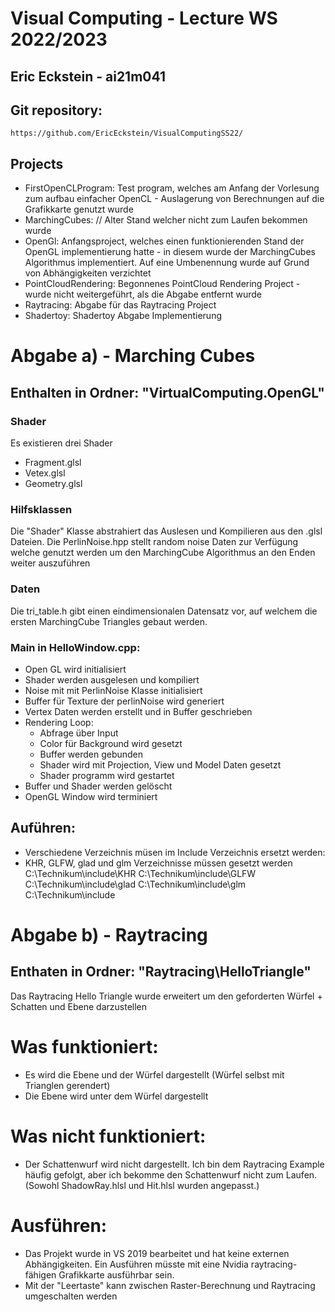 # Visual Computing - Lecture WS 2022/2023
## Eric Eckstein - ai21m041

## Git repository:
    https://github.com/EricEckstein/VisualComputingSS22/

## Projects
- FirstOpenCLProgram: Test program, welches am Anfang der Vorlesung zum aufbau einfacher OpenCL - Auslagerung von Berechnungen
auf die Grafikkarte genutzt wurde
- MarchingCubes: // Alter Stand welcher nicht zum Laufen bekommen wurde
- OpenGl: Anfangsproject, welches einen funktionierenden Stand der OpenGL implementierung hatte - in diesem wurde der MarchingCubes Algorithmus implementiert. Auf eine Umbenennung wurde auf Grund von Abhängigkeiten verzichtet
- PointCloudRendering: Begonnenes PointCloud Rendering Project - wurde nicht weitergeführt, als die Abgabe entfernt wurde
- Raytracing: Abgabe für das Raytracing Project
- Shadertoy: Shadertoy Abgabe Implementierung



# Abgabe a) - Marching Cubes
## Enthalten in Ordner: "VirtualComputing.OpenGL"

### Shader
Es existieren drei Shader
- Fragment.glsl
- Vetex.glsl
- Geometry.glsl

### Hilfsklassen
Die "Shader" Klasse abstrahiert das Auslesen und Kompilieren aus den .glsl Dateien. 
Die PerlinNoise.hpp stellt random noise Daten zur Verfügung welche genutzt werden um den MarchingCube Algorithmus an den Enden weiter auszuführen

### Daten
Die tri_table.h gibt einen eindimensionalen Datensatz vor, auf welchem die ersten MarchingCube Triangles gebaut werden.

### Main in HelloWindow.cpp:
- Open GL wird initialisiert
- Shader werden ausgelesen und kompiliert
- Noise mit mit PerlinNoise Klasse initialisiert
- Buffer für Texture der perlinNoise wird generiert
- Vertex Daten werden erstellt und in Buffer geschrieben
- Rendering Loop:
    - Abfrage über Input
    - Color für Background wird gesetzt
    - Buffer werden gebunden
    - Shader wird mit Projection, View und Model Daten gesetzt
    - Shader programm wird gestartet
- Buffer und Shader werden gelöscht
- OpenGL Window wird terminiert

## Auführen:
- Verschiedene Verzeichnis müsen im Include Verzeichnis ersetzt werden:
- KHR, GLFW, glad und glm Verzeichnisse müssen gesetzt werden
    C:\Technikum\include\KHR
    C:\Technikum\include\GLFW
    C:\Technikum\include\glad
    C:\Technikum\include\glm
    C:\Technikum\include


# Abgabe b) - Raytracing 
## Enthaten in Ordner: "Raytracing\HelloTriangle"

Das Raytracing Hello Triangle wurde erweitert um den geforderten Würfel + Schatten und Ebene darzustellen

# Was funktioniert:
- Es wird die Ebene und der Würfel dargestellt (Würfel selbst mit Trianglen gerendert)
- Die Ebene wird unter dem Würfel dargestellt

# Was nicht funktioniert:
- Der Schattenwurf wird nicht dargestellt. Ich bin dem Raytracing Example häufig gefolgt, aber ich bekomme den Schattenwurf nicht zum Laufen.
(Sowohl ShadowRay.hlsl und Hit.hlsl wurden angepasst.)

# Ausführen:
- Das Projekt wurde in VS 2019 bearbeitet und hat keine externen Abhängigkeiten. Ein Ausführen müsste mit eine Nvidia raytracing-fähigen Grafikkarte ausführbar sein.
- Mit der "Leertaste" kann zwischen Raster-Berechnung und Raytracing umgeschalten werden

